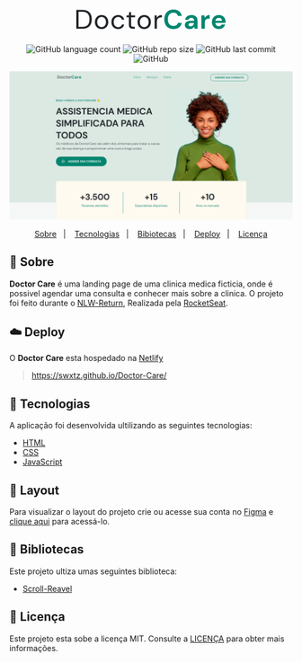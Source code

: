 <h1 align="center">
    <img src="./assets/svg/logo.svg" />
</h1>

<p align="center">
<img alt="GitHub language count" src="https://img.shields.io/github/languages/count/swxtz/Doctor-Care?style=flat-square">

<img alt="GitHub repo size" src="https://img.shields.io/github/languages/code-size/swxtz/Doctor-Care?style=flat-square">

<img alt="GitHub last commit" src="https://img.shields.io/github/last-commit/swxtz/Doctor-Care?style=flat-square">

<img alt="GitHub" src="https://img.shields.io/github/license/swxtz/Doctor-Care?style=flat-square">
</p>

<p align="center">
    <img alt="Preview" src="./assets/mockup/Desktop.png" >
</p>



<p align="center">
    <a href="#book-sobre">Sobre</a>&nbsp;&nbsp;&nbsp;|&nbsp;&nbsp;&nbsp;
    <a href="#rocket-tecnologias">Tecnologias</a>&nbsp;&nbsp;&nbsp;|&nbsp;&nbsp;&nbsp;
    <a href="#rocket-bibliotecas">Bibiotecas</a>&nbsp;&nbsp;&nbsp;|&nbsp;&nbsp;&nbsp;
    <a href="#cloud-deploy">Deploy</a>&nbsp;&nbsp;&nbsp;|&nbsp;&nbsp;&nbsp;
    <a href="#memo-licença">Licença</a>
</p>

## :book: Sobre
**Doctor Care** é uma landing page de uma clinica medica ficticia, onde é possivel agendar uma consulta e conhecer mais sobre a clinica. O projeto foi feito durante o [NLW-Return](), Realizada pela [RocketSeat](https://rocketseat.com).

## :cloud: Deploy
O **Doctor Care** esta hospedado na 
[Netlify](https://gitpages.io)
> https://swxtz.github.io/Doctor-Care/

## :rocket: Tecnologias
A aplicação foi desenvolvida ultilizando as seguintes tecnologias:

- [HTML]()
- [CSS]()
- [JavaScript]()

## :bookmark: Layout
Para visualizar o layout do projeto crie ou acesse sua conta no [Figma](https://figma.com) e [clique aqui](https://www.figma.com/community/file/1102912263666619803/DoctorCare) para acessá-lo.

## :rocket: Bibliotecas
Este projeto ultiza umas seguintes  biblioteca:

- [Scroll-Reavel](https://scrollrevealjs.org)

## :memo: Licença
Este projeto esta sobe a licença MIT. Consulte a [LICENÇA](./LICENSE) para obter mais informações.


